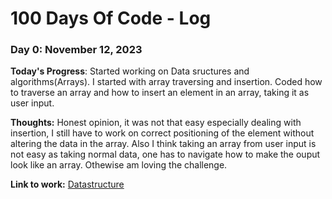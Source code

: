 # 100 Days Of Code - Log

### Day 0: November 12, 2023

**Today's Progress**: Started working on Data sructures and algorithms(Arrays). I started with array traversing and insertion. Coded how to traverse an array and how to insert an element in an array, taking it as user input.

**Thoughts:** Honest opinion, it was not that easy especially dealing with insertion, I still have to work on correct positioning of the element without altering the data in the array. Also I think taking an array from user input is not easy as taking normal data, one has to navigate how to make the ouput look like an array. Othewise am loving the challenge.

**Link to work:** [Datastructure](Data-Structures-Algorithms)
